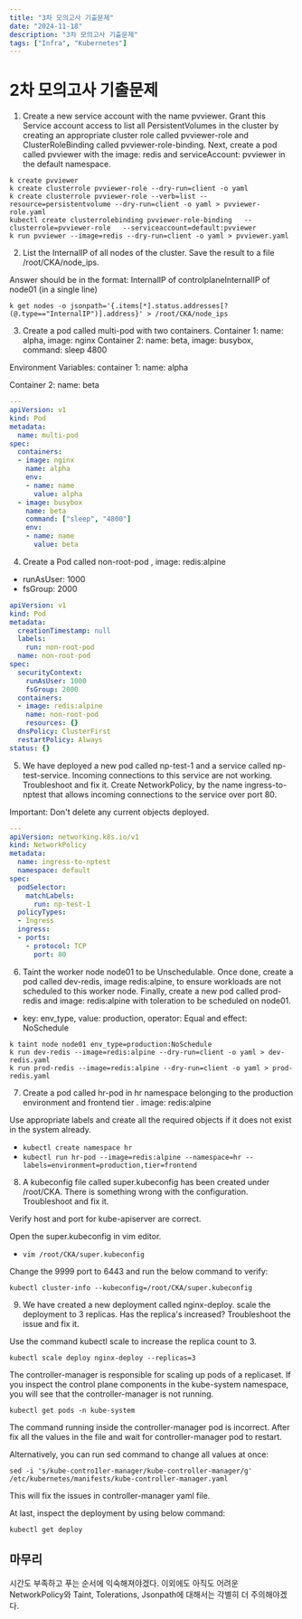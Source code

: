 ```yaml
---
title: "3차 모의고사 기출문제"
date: "2024-11-18"
description: "3차 모의고사 기출문제"
tags: ["Infra", "Kubernetes"]
---
```


# 2차 모의고사 기출문제

1. Create a new service account with the name pvviewer. Grant this Service account access to list all PersistentVolumes in the cluster by creating an appropriate cluster role called pvviewer-role and ClusterRoleBinding called pvviewer-role-binding.
Next, create a pod called pvviewer with the image: redis and serviceAccount: pvviewer in the default namespace.

`k create pvviewer`  
`k create clusterrole pvviewer-role --dry-run=client -o yaml`   
`k create clusterrole pvviewer-role --verb=list --resource=persistentvolume --dry-run=client -o yaml > pvviewer-role.yaml`    
`kubectl create clusterrolebinding pvviewer-role-binding   --clusterrole=pvviewer-role   --serviceaccount=default:pvviewer`   
`k run pvviewer --image=redis --dry-run=client -o yaml > pvviewer.yaml`   



2. List the InternalIP of all nodes of the cluster. Save the result to a file /root/CKA/node_ips.

Answer should be in the format: InternalIP of controlplane<space>InternalIP of node01 (in a single line)

`k get nodes -o jsonpath='{.items[*].status.addresses[?(@.type=="InternalIP")].address}' > /root/CKA/node_ips`   


3. Create a pod called multi-pod with two containers.
Container 1: name: alpha, image: nginx
Container 2: name: beta, image: busybox, command: sleep 4800

Environment Variables:
container 1:
name: alpha

Container 2:
name: beta

```yaml
---
apiVersion: v1
kind: Pod
metadata:
  name: multi-pod
spec:
  containers:
  - image: nginx
    name: alpha
    env:
    - name: name
      value: alpha
  - image: busybox
    name: beta
    command: ["sleep", "4800"]
    env:
    - name: name
      value: beta
```

4. Create a Pod called non-root-pod , image: redis:alpine  

- runAsUser: 1000  
- fsGroup: 2000  

```yaml
apiVersion: v1
kind: Pod
metadata:
  creationTimestamp: null
  labels:
    run: non-root-pod
  name: non-root-pod
spec:
  securityContext:
    runAsUser: 1000
    fsGroup: 2000
  containers:
  - image: redis:alpine
    name: non-root-pod
    resources: {}
  dnsPolicy: ClusterFirst
  restartPolicy: Always
status: {}
```

5. We have deployed a new pod called np-test-1 and a service called np-test-service. Incoming connections to this service are not working. Troubleshoot and fix it.
Create NetworkPolicy, by the name ingress-to-nptest that allows incoming connections to the service over port 80.

Important: Don't delete any current objects deployed.

```yaml
---
apiVersion: networking.k8s.io/v1
kind: NetworkPolicy
metadata:
  name: ingress-to-nptest
  namespace: default
spec:
  podSelector:
    matchLabels:
      run: np-test-1
  policyTypes:
  - Ingress
  ingress:
  - ports:
    - protocol: TCP
      port: 80
```

6. Taint the worker node node01 to be Unschedulable. Once done, create a pod called dev-redis, image redis:alpine, to ensure workloads are not scheduled to this worker node. Finally, create a new pod called prod-redis and image: redis:alpine with toleration to be scheduled on node01.

- key: env_type, value: production, operator: Equal and effect: NoSchedule

`k taint node node01 env_type=production:NoSchedule`  
`k run dev-redis --image=redis:alpine --dry-run=client -o yaml > dev-redis.yaml`  
`k run prod-redis --image=redis:alpine --dry-run=client -o yaml > prod-redis.yaml`     


7. Create a pod called hr-pod in hr namespace belonging to the production environment and frontend tier .
image: redis:alpine

Use appropriate labels and create all the required objects if it does not exist in the system already.

- `kubectl create namespace hr`  
- `kubectl run hr-pod --image=redis:alpine --namespace=hr --labels=environment=production,tier=frontend`  


8. A kubeconfig file called super.kubeconfig has been created under /root/CKA. There is something wrong with the configuration. Troubleshoot and fix it.

Verify host and port for kube-apiserver are correct.

Open the super.kubeconfig in vim editor.
- `vim /root/CKA/super.kubeconfig`  

Change the 9999 port to 6443 and run the below command to verify:

`kubectl cluster-info --kubeconfig=/root/CKA/super.kubeconfig`


9. We have created a new deployment called nginx-deploy. scale the deployment to 3 replicas. Has the replica's increased? Troubleshoot the issue and fix it.

Use the command kubectl scale to increase the replica count to 3.

`kubectl scale deploy nginx-deploy --replicas=3`

The controller-manager is responsible for scaling up pods of a replicaset. If you inspect the control plane components in the kube-system namespace, you will see that the controller-manager is not running.

`kubectl get pods -n kube-system`

The command running inside the controller-manager pod is incorrect.
After fix all the values in the file and wait for controller-manager pod to restart.

Alternatively, you can run sed command to change all values at once:

`sed -i 's/kube-contro1ler-manager/kube-controller-manager/g' /etc/kubernetes/manifests/kube-controller-manager.yaml`

This will fix the issues in controller-manager yaml file.

At last, inspect the deployment by using below command:

`kubectl get deploy`


## 마무리  

시간도 부족하고 푸는 순서에 익숙해져야겠다. 이외에도 아직도 어려운 NetworkPolicy와 Taint, Tolerations, Jsonpath에 대해서는 각별히 더 주의해야겠다.